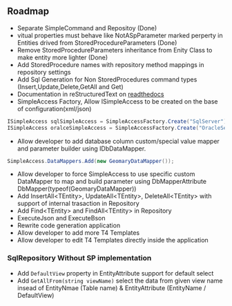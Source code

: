 ## Roadmap
- Separate SimpleCommand and Repositoy (Done)
- vitual properties must behave like NotASpParameter marked perperty in Entities drived from StoredProcedureParameters (Done)
- Remove StoredProcedureParameters inheritance from Enity Class to make entity more lighter (Done)
- Add StoredProcedure names with repository method mappings in repository settings
- Add Sql Generation for Non StoredProcedures command types (Insert,Update,Delete,GetAll and Get)
- Documentation in reStructuredText on [readthedocs](https://readthedocs.org/)
- SimpleAccess Factory, Allow ISimpleAccess to be created on the base of configuration(xml/json)
```C#
ISimpleAccess sqlSimpleAccess = SimpleAccessFactory.Create("SqlServer")
ISimpleAccess oralceSimpleAccess = SimpleAccessFactory.Create("OracleServer")
```
- Allow developer to add database column custom/special value mapper and parameter builder using IDbDataMapper.
```C#
SimpleAccess.DataMappers.Add(new GeomaryDataMapper());
```
- Allow developer to force SimpleAccess to use specific custom DataMapper to map and build parameter using DbMapperAttribute DbMapper(typeof(GeomaryDataMapper)) 
- Add InsertAll\<TEntity\>, UpdateAll\<TEntity\>, DeleteAll\<TEntity\> with support of internal trasaction in Repository
- Add Find\<TEntity\> and  FindAll\<TEntity\> in Repository
- ExecuteJson and ExecuteBson
- Rewrite code generation application
 - Allow developer to add more T4 Templates
 - Allow developer to edit T4 Templates directly inside the application

### SqlRepository Without SP implementation
- Add `DefaultView` property in EntityAttribute support for default select
- Add `GetAllFrom(string viewName)` select the data from given view name insead of EntityNmae (Table name) & EntityAttribute (EntityName / DefaultView)
